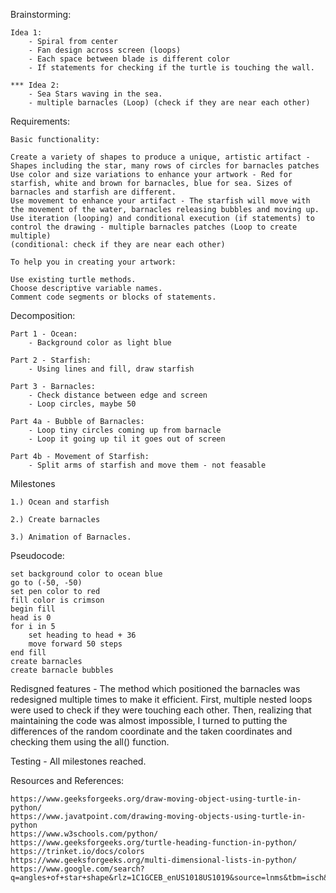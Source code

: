 Brainstorming:

    Idea 1:
        - Spiral from center
        - Fan design across screen (loops)
        - Each space between blade is different color
        - If statements for checking if the turtle is touching the wall.

    *** Idea 2:
        - Sea Stars waving in the sea.
        - multiple barnacles (Loop) (check if they are near each other)
    
Requirements:

    Basic functionality:

    Create a variety of shapes to produce a unique, artistic artifact - Shapes including the star, many rows of circles for barnacles patches
    Use color and size variations to enhance your artwork - Red for starfish, white and brown for barnacles, blue for sea. Sizes of barnacles and starfish are different.
    Use movement to enhance your artifact - The starfish will move with the movement of the water, barnacles releasing bubbles and moving up.
    Use iteration (looping) and conditional execution (if statements) to control the drawing - multiple barnacles patches (Loop to create multiple) 
    (conditional: check if they are near each other)

    To help you in creating your artwork:

    Use existing turtle methods.
    Choose descriptive variable names.
    Comment code segments or blocks of statements.

Decomposition:

    Part 1 - Ocean:
        - Background color as light blue 
    
    Part 2 - Starfish:
        - Using lines and fill, draw starfish

    Part 3 - Barnacles:
        - Check distance between edge and screen
        - Loop circles, maybe 50
    
    Part 4a - Bubble of Barnacles:
        - Loop tiny circles coming up from barnacle
        - Loop it going up til it goes out of screen

    Part 4b - Movement of Starfish:
        - Split arms of starfish and move them - not feasable

Milestones

    1.) Ocean and starfish

    2.) Create barnacles

    3.) Animation of Barnacles.

Pseudocode:

    set background color to ocean blue
    go to (-50, -50)
    set pen color to red
    fill color is crimson
    begin fill
    head is 0
    for i in 5
        set heading to head + 36
        move forward 50 steps
    end fill
    create barnacles
    create barnacle bubbles


Redisgned features - The method which positioned the barnacles was redesigned multiple times to make it efficient. First, multiple nested loops were used to check if they were touching each other. Then, realizing that maintaining the code was almost impossible, I turned to putting the differences of the random coordinate and the taken coordinates and checking them using the all() function. 

Testing - All milestones reached.


Resources and References:

    https://www.geeksforgeeks.org/draw-moving-object-using-turtle-in-python/
    https://www.javatpoint.com/drawing-moving-objects-using-turtle-in-python
    https://www.w3schools.com/python/
    https://www.geeksforgeeks.org/turtle-heading-function-in-python/
    https://trinket.io/docs/colors
    https://www.geeksforgeeks.org/multi-dimensional-lists-in-python/
    https://www.google.com/search?q=angles+of+star+shape&rlz=1C1GCEB_enUS1018US1019&source=lnms&tbm=isch&sa=X&ved=2ahUKEwjd5rvkmPz6AhWdlGoFHYIeCekQ_AUoAXoECAIQAw&biw=1920&bih=937&dpr=1&safe=active&ssui=on#imgrc=WpzF6IDW0bXPFM
